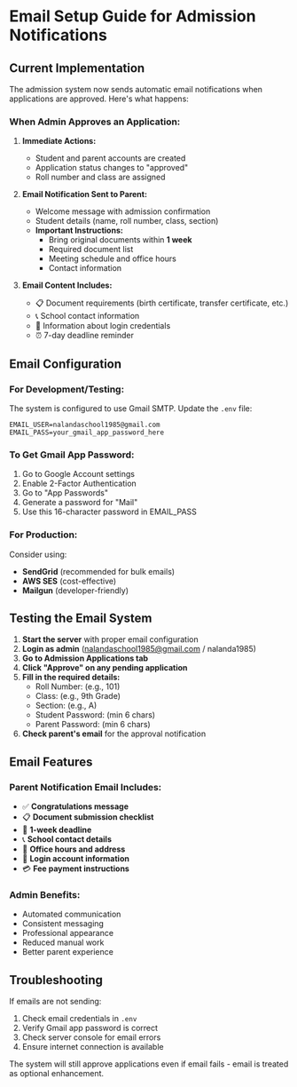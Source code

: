 # Email Setup Guide for Admission Notifications

## Current Implementation

The admission system now sends automatic email notifications when applications are approved. Here's what happens:

### When Admin Approves an Application:

1. **Immediate Actions:**
   - Student and parent accounts are created
   - Application status changes to "approved"
   - Roll number and class are assigned

2. **Email Notification Sent to Parent:**
   - Welcome message with admission confirmation
   - Student details (name, roll number, class, section)
   - **Important Instructions:**
     - Bring original documents within **1 week**
     - Required document list
     - Meeting schedule and office hours
     - Contact information

3. **Email Content Includes:**
   - 📋 Document requirements (birth certificate, transfer certificate, etc.)
   - 📞 School contact information
   - 🔐 Information about login credentials
   - ⏰ 7-day deadline reminder

## Email Configuration

### For Development/Testing:
The system is configured to use Gmail SMTP. Update the `.env` file:

```env
EMAIL_USER=nalandaschool1985@gmail.com
EMAIL_PASS=your_gmail_app_password_here
```

### To Get Gmail App Password:
1. Go to Google Account settings
2. Enable 2-Factor Authentication
3. Go to "App Passwords"
4. Generate a password for "Mail"
5. Use this 16-character password in EMAIL_PASS

### For Production:
Consider using:
- **SendGrid** (recommended for bulk emails)
- **AWS SES** (cost-effective)
- **Mailgun** (developer-friendly)

## Testing the Email System

1. **Start the server** with proper email configuration
2. **Login as admin** (nalandaschool1985@gmail.com / nalanda1985)
3. **Go to Admission Applications tab**
4. **Click "Approve" on any pending application**
5. **Fill in the required details:**
   - Roll Number: (e.g., 101)
   - Class: (e.g., 9th Grade)
   - Section: (e.g., A)
   - Student Password: (min 6 chars)
   - Parent Password: (min 6 chars)
6. **Check parent's email** for the approval notification

## Email Features

### Parent Notification Email Includes:
- ✅ **Congratulations message**
- 📋 **Document submission checklist**
- 📅 **1-week deadline**
- 📞 **School contact details**
- 🏫 **Office hours and address**
- 🔐 **Login account information**
- 💳 **Fee payment instructions**

### Admin Benefits:
- Automated communication
- Consistent messaging
- Professional appearance
- Reduced manual work
- Better parent experience

## Troubleshooting

If emails are not sending:
1. Check email credentials in `.env`
2. Verify Gmail app password is correct
3. Check server console for email errors
4. Ensure internet connection is available

The system will still approve applications even if email fails - email is treated as optional enhancement.